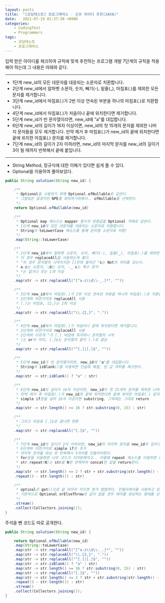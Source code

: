 ```yaml
---
layout: posts
title:  "[코딩테스트] 프로그래머스 - 신규 아이디 추천(JAVA)"
date:   2021-07-19 01:37:30 +0900
categories: 
    - CodingTest 
    - Programmers
tags:
    - 코딩테스트
    - 프로그래머스
---
```

입력 받은 아이디를 체크하여 규칙에 맞게 추천하는 프로그램 개발
7단계의 규칙을 적용해야 하는데 그 내용은 아래와 같다.

---

- 1단계 new_id의 모든 대문자를 대응되는 소문자로 치환합니다.
- 2단계 new_id에서 알파벳 소문자, 숫자, 빼기(-), 밑줄(_), 마침표(.)를 제외한 모든 문자를 제거합니다.
- 3단계 new_id에서 마침표(.)가 2번 이상 연속된 부분을 하나의 마침표(.)로 치환합니다.
- 4단계 new_id에서 마침표(.)가 처음이나 끝에 위치한다면 제거합니다.
- 5단계 new_id가 빈 문자열이라면, new_id에 "a"를 대입합니다.
- 6단계 new_id의 길이가 16자 이상이면, new_id의 첫 15개의 문자를 제외한 나머지 문자들을 모두 제거합니다.
만약 제거 후 마침표(.)가 new_id의 끝에 위치한다면 끝에 위치한 마침표(.) 문자를 제거합니다.
- 7단계 new_id의 길이가 2자 이하라면, new_id의 마지막 문자를 new_id의 길이가 3이 될 때까지 반복해서 끝에 붙입니다.

---
- String Method, 정규식에 대한 이해가 있다면 쉽게 풀 수 있다.
- Optional을 이용하여 풀어보았다.

```java
public String solution(String new_id) {

    /**
     * Optional을 사용하기 위해 Optional.ofNullable로 감싼다.
     * 그럴일은 없겠지만 NPE를 회피하기위해서.. ofNullable를 선택한다.
     */
    return Optional.ofNullable(new_id)

    /**
     * Optional map 메소드는 mapper 함수의 반환값을 Optional 객체로 감싼다.
     * 1단계 new_id의 모든 대문자를 대응되는 소문자로 치환합니다.
     * String의 toLowerCase 메소드를 통해 문자열 소문자로 치환!
     */
    .map(String::toLowerCase)

    /**
     * 2단계 new_id에서 알파벳 소문자, 숫자, 빼기(-), 밑줄(_), 마침표(.)를 제외한 모든 문자를 제거합니다.
     * 이 경우 replaceAll을 사용하는게 좋다.
     * ^의 경우 문자열의 시작이지만 []안에 들어간 ^s는 Not의 의미를 갖는다.
     * a-z는 소문자, \d는 숫자, -_.s는 특수 문자
     * *는 없거나 또는 1개 이상
     */
    .map(str -> str.replaceAll("[^a-z\\d\\-_.]*", ""))

    /**
     * 3단계 new_id에서 마침표(.)가 2번 이상 연속된 부분을 하나의 마침표(.)로 치환합니다.
     * 2단계와 마찬가지로 replaceAll 사용
     * (.)는 마침표, {2,}는 2회 이상
     */
    .map(str -> str.replaceAll("\\.{2,}", "."))

    /**
     * 4단계 new_id에서 마침표(.)가 처음이나 끝에 위치한다면 제거합니다.
     * 2단계와 마찬가지로 replaceAll 사용
     * 2단계와 다르게 ^가 [.] 바깥에 위치하니 문자열의 시작
     * |는 or의 의미, [.]$는 문자열의 끝이 (.)로 끝남
     */
    .map(str -> str.replaceAll("^[.]|[.]$", ""))

    /**
     * 5단계 new_id가 빈 문자열이라면, new_id에 "a"를 대입합니다.
     * String의 isBlank()를 이용하면 단숨에 해결, 빈 값 여부를 체크한다.
     */
    .map(str -> str.isBlank() ? "a" : str)

    /**
     * 6단계 new_id의 길이가 16자 이상이면, new_id의 첫 15개의 문자를 제외한 나머지 문자들을 모두 제거합니다.
     * 만약 제거 후 마침표(.)가 new_id의 끝에 위치한다면 끝에 위치한 마침표(.) 문자를 제거합니다.
     * simple if문을 넣어 16자 이상이면 substring, 그외에는 그대로 return
     */
    .map(str -> str.length() >= 16 ? str.substring(0, 15) : str)

    /**
     * 그리고 마침표 [.]$로 끝나면 변환
     */
    .map(str -> str.replaceAll("[.]$", ""))

    /**
     * 7단계 new_id의 길이가 2자 이하라면, new_id의 마지막 문자를 new_id의 길이가 3이 될 때까지 반복해서 끝에 붙입니다.
     * 6단계와 마찬가지로 simple if문 추가
     * 마지막 문자를 파싱 후 반복해서 3자리를 만들어야한다.
     * for문을 이용화면 너무 코드가 지저분해지고.. 이럴떄 repeat 메소드를 이용하면 편하다.
     * str.repeat(N)는 str을 N번 반복하여 concat한 값을 return한다.
     */
    .map(str -> str.length() <= 2 ? str + str.substring(str.length() - 1)
    .repeat(3 - str.length()) : str)

    /**
     * optinal은 get()으로 끝 마무리 지으면 뭔가 찝찝하다. 인텔리제이를 사용하고 있으면 경고 문구가 노출된다.
     * 기본적으로 Optional.orElseThrow로 값이 없을 경우 에러를 생성하는 형태를 선호하나 코딩테스트에 맞게 깔끔하게 할려면 Stream으로 변환한다.
     */
    .stream()
    .collect(Collectors.joining());
}
```
주석을 뺀 코드도 따로 공개한다.

```java
public String solution(String new_id) {

    return Optional.ofNullable(new_id)
    .map(String::toLowerCase)
    .map(str -> str.replaceAll("[^a-z\\d\\-_.]*", ""))
    .map(str -> str.replaceAll("\\.{2,}", "."))
    .map(str -> str.replaceAll("^[.]|[.]$", ""))
    .map(str -> str.isBlank() ? "a" : str)
    .map(str -> str.length() >= 16 ? str.substring(0, 15) : str)
    .map(str -> str.replaceAll("[.]$", ""))
    .map(str -> str.length() <= 2 ? str + str.substring(str.length() - 1)
    .repeat(3 - str.length()) : str)
    .stream()
    .collect(Collectors.joining());
}
```
